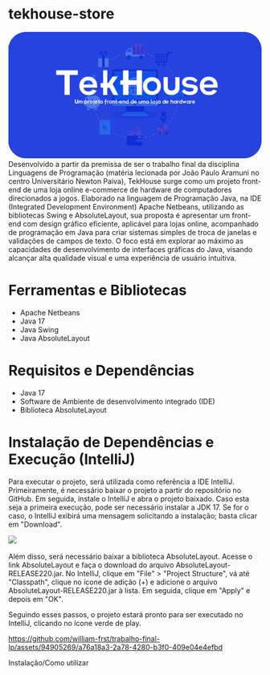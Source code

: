 # tekhouse-store
<img src="https://github.com/william-frst/trabalho-final-lp/blob/main/imagens%20readme/Banner.png"/>
Desenvolvido a partir da premissa de ser o trabalho final da disciplina Linguagens de Programação (matéria lecionada por João Paulo Aramuni no centro Universitário Newton Paiva), TekHouse surge como um projeto front-end de uma loja online e-commerce de hardware de computadores direcionados a jogos. Elaborado na linguagem de Programação Java, na IDE (Integrated Development Environment) Apache Netbeans, utilizando as bibliotecas Swing e AbsoluteLayout, sua proposta é apresentar um front-end com design gráfico eficiente, aplicável para lojas online, acompanhado de programação em Java para criar sistemas simples de troca de janelas e validações de campos de texto. O foco está em explorar ao máximo as capacidades de desenvolvimento de interfaces gráficas do Java, visando alcançar alta qualidade visual e uma experiência de usuário intuitiva.

# Ferramentas e Bibliotecas
- Apache Netbeans
- Java 17
- Java Swing
- Java AbsoluteLayout


# Requisitos e Dependências
- Java 17
- Software de Ambiente de desenvolvimento integrado (IDE)
- Biblioteca AbsoluteLayout

# Instalação de Dependências e Execução (IntelliJ)
Para executar o projeto, será utilizada como referência a IDE IntelliJ. Primeiramente, é necessário baixar o projeto a partir do repositório no GitHub. Em seguida, instale o IntelliJ e abra o projeto baixado. Caso esta seja a primeira execução, pode ser necessário instalar a JDK 17. Se for o caso, o IntelliJ exibirá uma mensagem solicitando a instalação; basta clicar em "Download".

<img src="ttps://github.com/william-frst/trabalho-final-lp/blob/main/imagens%20readme/screenshot.png"/>

Além disso, será necessário baixar a biblioteca AbsoluteLayout. Acesse o link AbsoluteLayout e faça o download do arquivo AbsoluteLayout-RELEASE220.jar. No IntelliJ, clique em "File" > "Project Structure", vá até "Classpath", clique no ícone de adição (+) e adicione o arquivo AbsoluteLayout-RELEASE220.jar à lista. Em seguida, clique em "Apply" e depois em "OK".

Seguindo esses passos, o projeto estará pronto para ser executado no IntelliJ, clicando no ícone verde de play.

https://github.com/william-frst/trabalho-final-lp/assets/94905269/a76a18a3-2a78-4280-b3f0-409e04e4efbd



Instalação/Como utilizar



